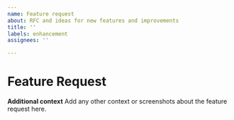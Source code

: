 ```yaml
---
name: Feature request
about: RFC and ideas for new features and improvements
title: ''
labels: enhancement
assignees: ''

---
```


# Feature Request

<!-- First, thank you for making a request. That takes time and we appreciate that! -->

**Additional context**
Add any other context or screenshots about the feature request here.
